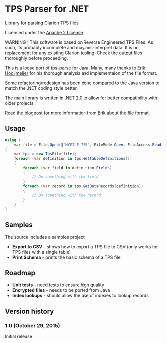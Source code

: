 # TPS Parser for .NET

Library for parsing Clarion TPS files

Licensed under the [Apache 2 License](https://raw.githubusercontent.com/ctrl-alt-dev/tps-parse/master/README.md)

WARNING : This software is based on Reverse Engineered TPS Files. As such, its probably incomplete and may mis-interpret data. It is no replacement for any existing Clarion tooling. Check the output files thoroughly before proceeding.

This is a loose port of [tps-parse](https://github.com/ctrl-alt-dev/tps-parse/) for Java.  Many, many thanks to [Erik Hooijmeijer](https://blog.42.nl/articles/author/erik-hooijmeijer/) for his thorough analysis and implementaion
of the file format.

Some refactoring/redesign has been done compared to the Java version to match the .NET coding style better.

The main library is written in .NET 2.0 to allow for better compatibility with older projects.

Read the [blogpost](http://blog.42.nl/articles/liberating-data-from-clarion-tps-files) for more information from Erik about the file format.

## Usage

```cs
using (
    var file = File.Open(@"MYFILE.TPS", FileMode.Open, FileAccess.Read, FileShare.ReadWrite))
{
    var tps = new TpsFile(file);
    foreach (var definition in tps.GetTableDefinitions())
    {
        foreach (var field in definition.Fields)
        {
            // Do something with the field
        }
        foreach (var record in tps.GetDataRecords(definition))
        {
            // Do something with the record
        }
    }
}
```

## Samples

The source includes a samples project:

* **Export to CSV** - shows how to export a TPS file to CSV (only works for TPS files with a single table)
* **Print Schema** - prints the basic schema of a TPS file

## Roadmap

* **Unit tests** - need tests to ensure high quality
* **Encrypted files** - needs to be ported from Java
* **Index lookups** - should allow the use of indexes to lookup records

## Version history

### 1.0 (October 29, 2015)

Initial release
